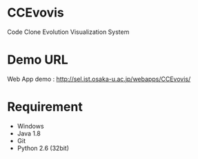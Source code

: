 # CCEvovis
Code Clone Evolution Visualization System

# Demo URL
Web App demo : http://sel.ist.osaka-u.ac.jp/webapps/CCEvovis/

# Requirement
 - Windows
 - Java 1.8
 - Git
 - Python 2.6 (32bit)
 
